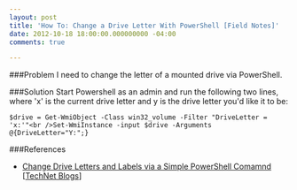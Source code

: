 ```yaml
---
layout: post
title: 'How To: Change a Drive Letter With PowerShell [Field Notes]'
date: 2012-10-18 18:00:00.000000000 -04:00
comments: true

---
```

###Problem
I need to change the letter of a mounted drive via PowerShell.

###Solution
Start Powershell as an admin and run the following two lines, where 'x' is the current drive letter and y is the drive letter you'd like it to be:


```
$drive = Get-WmiObject -Class win32_volume -Filter "DriveLetter = 'x:'"<br />Set-WmiInstance -input $drive -Arguments @{DriveLetter="Y:";}
```

###References
* <a href="http://blogs.technet.com/b/heyscriptingguy/archive/2011/03/14/change-drive-letters-and-labels-via-a-simple-powershell-command.aspx">Change Drive Letters and Labels via a Simple PowerShell Comamnd</a> [<a href="http://blogs.technet.com/">TechNet Blogs</a>]
